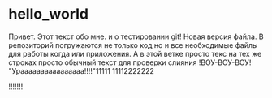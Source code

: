# hello_world

Привет.
Этот текст обо мне. и о тестировании git!
Новая версия файла.
В репозиторий погружаются не только код но и все необходимые файлы для работы когда или приложения.
А в этой ветке просто текс на тех же строках
просто обычный текст
для проверки слияния
!ВОУ-ВОУ-ВОУ!
"Ураааааааааааааааа!!!!"11111
11112222222


!!!!!!!

